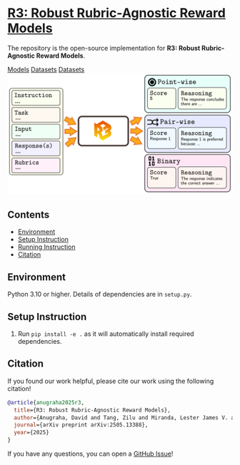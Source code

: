 # [R3: Robust Rubric-Agnostic Reward Models](https://arxiv.org/abs/2505.13388)
The repository is the open-source implementation for **R3: Robust Rubric-Agnostic Reward Models**.

[Models](https://huggingface.co/collections/rubricreward/r3-models-681eaf578072a433274f5a99) [Datasets](https://huggingface.co/collections/rubricreward/r3-datasets-682819071912cad389d265d8) [Datasets](https://rubricreward.github.io) 
![R3](./assets/logo.png)

## Contents

+ [Environment](#environment)
+ [Setup Instruction](#setup-instruction)
+ [Running Instruction](#running-instruction)
+ [Citation](#citation)

## Environment

Python 3.10 or higher. Details of dependencies are in `setup.py`.

## Setup Instruction

1. Run `pip install -e .` as it will automatically install required dependencies.

## Citation

If you found our work helpful, please cite our work using the following citation!

```bibtex
@article{anugraha2025r3,
  title={R3: Robust Rubric-Agnostic Reward Models},
  author={Anugraha, David and Tang, Zilu and Miranda, Lester James V. and Zhao, Hanyang and Farhansyah, Mohammad Rifqi and Kuwanto, Garry and Wijaya, Derry and Winata, Genta Indra},
  journal={arXiv preprint arXiv:2505.13388},
  year={2025}
}
```

If you have any questions, you can open a [GitHub Issue](https://github.com/rubricreward/r3/issues)!
